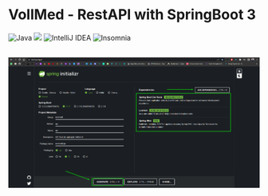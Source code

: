 ﻿# VollMed - RestAPI with SpringBoot 3
![Java](https://img.shields.io/badge/java-%23ED8B00.svg?style=for-the-badge&logo=java&logoColor=white) <img src="https://img.shields.io/badge/Spring_Boot-F2F4F9?style=for-the-badge&logo=spring-boot"> ![IntelliJ IDEA](https://img.shields.io/badge/IntelliJIDEA-000000.svg?style=for-the-badge&logo=intellij-idea&logoColor=white) ![Insomnia](https://img.shields.io/badge/Insomnia-black?style=for-the-badge&logo=insomnia&logoColor=5849BE)

<br/>
<img src="./SpringInitializer_configurcao_SpringBoot3.png"/>
